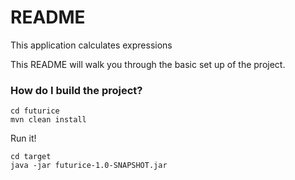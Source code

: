 # README #

This application calculates expressions

This README will walk you through the basic set up of the project.

### How do I build the project? ###

```
cd futurice
mvn clean install
```

Run it!


```
cd target
java -jar futurice-1.0-SNAPSHOT.jar
```